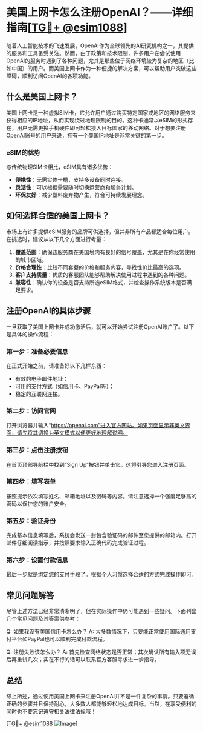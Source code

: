 # 美国上网卡怎么注册OpenAI？——详细指南[[TG💪+ @esim1088](https://t.me/s/esim1088)]

随着人工智能技术的飞速发展，OpenAI作为全球领先的AI研究机构之一，其提供的服务和工具备受关注。然而，由于政策和技术限制，许多用户在尝试使用OpenAI的服务时遇到了各种问题，尤其是那些位于网络环境较为复杂的地区（比如中国）的用户。而美国上网卡作为一种便捷的解决方案，可以帮助用户突破这些障碍，顺利访问OpenAI的各项功能。

## 什么是美国上网卡？

美国上网卡是一种虚拟SIM卡，它允许用户通过购买特定国家或地区的网络服务来获得相应的IP地址，从而实现绕过地理限制的目的。这种卡通常以eSIM的形式存在，用户无需更换手机硬件即可轻松接入目标国家的移动网络。对于想要注册OpenAI账号的用户来说，拥有一个美国IP地址是非常关键的第一步。

### eSIM的优势

与传统物理SIM卡相比，eSIM具有诸多优势：

- **便携性**：无需实体卡槽，支持多设备同时连接。
- **灵活性**：可以根据需要随时切换运营商和服务计划。
- **环保友好**：减少塑料废弃物产生，符合可持续发展理念。

## 如何选择合适的美国上网卡？

市场上有许多提供eSIM服务的品牌可供选择，但并非所有产品都适合每位用户。在挑选时，建议从以下几个方面进行考量：

1. **覆盖范围**：确保该服务商在美国境内有良好的信号覆盖，尤其是在你经常使用的城市区域。
2. **价格合理性**：比较不同套餐的价格和服务内容，寻找性价比最高的选项。
3. **客户支持质量**：优质的客服团队能够帮助解决使用过程中遇到的各种问题。
4. **兼容性**：确认你的设备是否支持所选eSIM格式，并检查操作系统版本是否满足要求。

## 注册OpenAI的具体步骤

一旦获取了美国上网卡并成功激活后，就可以开始尝试注册OpenAI账户了。以下是具体的操作流程：

### 第一步：准备必要信息

在正式开始之前，请准备好以下几样东西：
- 有效的电子邮件地址；
- 可用的支付方式（如信用卡、PayPal等）；
- 稳定的互联网连接。

### 第二步：访问官网

打开浏览器并输入“https://openai.com”进入官方网站。如果页面显示非英文界面，请先将其切换为英文模式以便更好地理解说明。

### 第三步：点击注册按钮

在首页顶部导航栏中找到“Sign Up”按钮并单击它。这将引导您进入注册页面。

### 第四步：填写表单

按照提示依次填写姓名、邮箱地址以及密码等内容。请注意选择一个强度足够高的密码以保护您的账户安全。

### 第五步：验证身份

完成基本信息填写后，系统会发送一封包含验证码的邮件至您提供的邮箱内。打开邮件仔细阅读指示，并按照要求输入正确代码完成验证过程。

### 第六步：设置付款信息

最后一步就是绑定您的支付手段了。根据个人习惯选择合适的方式完成操作即可。

## 常见问题解答

尽管上述方法已经非常清晰明了，但在实际操作中仍可能遇到一些疑问。下面列出几个常见问题及其答案供参考：

Q: 如果我没有美国信用卡怎么办？
A: 大多数情况下，只要能正常使用国际通用支付平台如PayPal也可以顺利完成付款流程。

Q: 注册失败该怎么办？
A: 首先检查网络状态是否正常；其次确认所有输入项无误后再重试几次；实在不行的话可以联系官方客服寻求进一步指导。

## 总结

综上所述，通过使用美国上网卡来注册OpenAI并不是一件复杂的事情。只要遵循正确的步骤并且保持耐心，大多数人都能够轻松地达成目标。当然，在享受便利的同时也不要忘记遵守相关法律法规哦！

[[TG💪+ @esim1088](https://t.me/s/esim1088) ![Image](https://i.postimg.cc/4NQfJmqS/Snipaste-2025-05-13-00-14-12.png)]